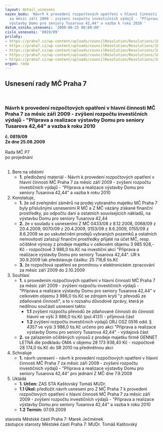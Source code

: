 ```yaml
---
layout: detail_usneseni
nazev_bodu: 'Návrh k provedení rozpočtových opatření v hlavní činnosti  MČ Praha 7
  za měsíc září 2009 - zvýšení rozpočtu investičních výdajů - "Příprava a realizace
  výstavby Domu pro seniory Tusarova 42,44" a vazba k roku 2010 '
datum_vzniku_usneseni: '2009-08-25 00:00:00'
cislo_usneseni: '0819/09'
prilohy:
- https://praha7.cz/wp-content/uploads/councilResolution/Resolutions/18596/41-usneseni0068_09z.doc
- https://praha7.cz/wp-content/uploads/councilResolution/Resolutions/18596/41-usneseni0070_09z.doc
- https://praha7.cz/wp-content/uploads/councilResolution/Resolutions/18596/41-(3)%c5%be%c3%a1dostoma2_0809.pdf
- https://praha7.cz/wp-content/uploads/councilResolution/Resolutions/18596/41-(4)%c5%be%c3%a1dostoma3_0809.pdf
- https://praha7.cz/wp-content/uploads/councilResolution/Resolutions/18596/41-nazadpstusarovaz%c3%a1%c5%99%c3%ad09a.doc
organ: rada
---
```

<div id="ucUsn_pList" class="usn">
	<span><h2>Usnesení rady MČ Praha 7 </h2>
<br></span><div class="standBody">
<span><h3>Návrh k provedení rozpočtových opatření v hlavní činnosti  MČ Praha 7 za měsíc září 2009 - zvýšení rozpočtu investičních výdajů - "Příprava a realizace výstavby Domu pro seniory Tusarova 42,44" a vazba k roku 2010 </h3></span><div class="center">
		<strong>č. 0819/09</strong><br>
	</div>
<div class="center">
		<strong>Ze dne 25.08.2009</strong><br><br>
	</div>Rada MČ P7<br> po projednání<br><br><ol>
<li>Bere na vědomí<ul><li>
<strong>1.</strong> předložený materiál - Návrh k provedení rozpočtových opatření v hlavní činnosti  MČ Praha 7 za měsíc září 2009 - zvýšení rozpočtu investičních výdajů - "Příprava a realizace výstavby Domu pro seniory Tusarova 42,44" a vazba k roku 2010 </li></ul>
</li>
<li>Konstatuje,<ul>
<li>
<strong>1.</strong> že od zveřejnění záměrů na prodej vybraného majetku MČ Praha 7 byly příslušnými usneseními R MČ a Z MČ vázány získané finanční prostředky, po odpočtu daní a ostatních souvisejících nákladů, na výstavbu Domu pro seniory Tusarova 42,44</li>
<li>
<strong>2.</strong> že v souladu s usneseními Z MČ 0433/08 z 8.12.2008, 0068/09 z 20.4.2009, 0070/09 z 20.4.2009, 0153/09 z 8.6.2009, 0155/09 z 8.6.2009 se po uskutečnění prodejů vybraných pozemků a ostatních nemovitostí zařazují finanční prostředky přijaté na účet MČ, resp. očištěné výnosy z prodeje majetku v celkovém objemu 3 985 928,- Kč - rozpočtově 3 986,0 tis.Kč na investiční akci "Příprava a realizace výstavby Domu pro seniory Tusarova 42,44". UR k 30.9.2009 tak představuje částku: 25 716,6 tis.Kč</li>
<li>
<strong>3.</strong> že rozpočtová opatření se promítnou v elektronickém zpracování za měsíc září 2009 do 2.10.2009    </li>
</ul>
</li>
<li>Souhlasí<ul>
<li>
<strong>1.</strong> s provedením rozpočtových opatření v hlavní činnosti MČ Praha 7 za měsíc září 2009 - zvýšení rozpočtu investičních výdajů - "Příprava a realizace výstavby Domu pro seniory Tusarova 42,44" v celkovém objemu  3 986,0 tis.Kč se zdrojem krytí "z převodů ze zdaňované činnosti", a to v rozsahu důvodové zprávy, která je nedílnou součástí usnesení  takto:<ul>
<li>
<strong>1.1</strong> zvýšení rozpočtu převodů ze zdaňované činnosti do činnosti hlavní ve výši  3 986,0 tis.Kč (pol.4131) - příjmová část</li>
<li>
<strong>1.2</strong> zvýšení rozpočtu investičních  výdajů ORJ OSZ 0516 odd. § 4357 ve výši  3 986,0 tis.Kč určeno pro akci  "Příprava a realizace výstavby Domu pro seniory Tusarova 42,44" - výdajová část</li>
</ul>
</li>
<li>
<strong>2.</strong> se zařazením očištěných výnosů z prodeje majetku firmě GENNET LETNÁ dle podkladu OMA v objemu 28 173 938,40 Kč - rozpočtově  28 174,0 tis.Kč do SR 2010 na předmětnou akci</li>
</ul>
</li>
<li>Schvaluje<ul><li>
<strong>1.</strong> návrh usnesení - návrh k provedení rozpočtových opatření v hlavní činnosti  MČ Praha 7 za měsíc září 2009 - zvýšení rozpočtu investičních výdajů - "Příprava a realizace výstavby Domu pro seniory Tusarova 42,44"  pro jednání Z MČ dne 7.9.2009</li></ul>
</li>
<li>Ukládá<ul>
<li>
<strong>1. Určen: </strong>ZAS STA Kaštovský Tomáš MUDr.</li>
<li>
<strong>1.1 Úkol: </strong>předložit návrh usnesení pro Z MČ Praha 7 k provedení rozpočtových opatření v hlavní činnosti  MČ Praha 7 za měsíc září  2009 - zvýšení rozpočtu investičních výdajů - "Příprava a realizace výstavby Domu pro seniory Tusarova 42,44" a vazba k roku 2010</li>
<li>
<strong>1.2 Termín: </strong>07.09.2009</li>
</ul>
</li>
</ol>starosta Městské části Praha 7: Marek Ječmének<br>zástupce starosty Městské části Praha 7: MUDr. Tomáš Kaštovský 
</div>
</div>